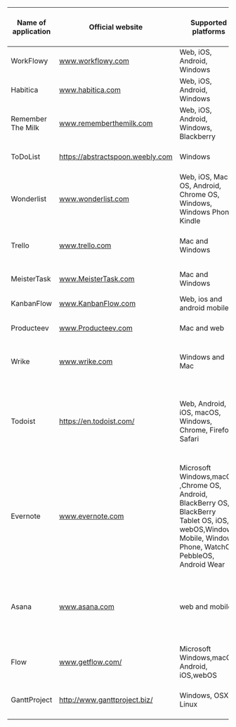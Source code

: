 |  Name of application  | Official website  | Supported platforms  | Has a free version  | Has a paid-for version  | Storing data  | Type of application  |
|---|---|---|---|---|---|---|
| WorkFlowy  | www.workflowy.com  | Web, iOS, Android, Windows  | Yes  | No  | Cloud & Local machine  | Large task managament application  |
| Habitica  | www.habitica.com  |  Web, iOS, Android, Windows |  Yes | No  | Cloud only | simple todo application  |
| Remember The Milk  | www.rememberthemilk.com  | Web, iOS, Android, Windows, Blackberry  | Yes  |  Yes | Cloud & Local machine  | Large task managment application  |
|  ToDoList | https://abstractspoon.weebly.com  | Windows  | yes  | No  |  Local machine only | Large task management application  |
| Wonderlist  |  www.wonderlist.com | Web, iOS, Mac OS, Android, Chrome OS, Windows, Windows Phone, Kindle  | Yes  | Yes  | Cloud and local machine  | Large task management application  |
| Trello  | www.trello.com  | Mac and Windows  | Yes  | Yes  | Cloud and Local machine  | Large task management application  |
| MeisterTask  | www.MeisterTask.com | Mac and Windows  | Yes  | Yes | Cloud | Large task management application |
| KanbanFlow  | www.KanbanFlow.com | Web, ios and android mobiles | Yes | Yes | Cloud | Simple todo application |
| Producteev  | www.Producteev.com  | Mac and web | Yes | Yes | Cloud & Local machine | Large task management application |
| Wrike  | www.wrike.com | Windows and Mac | Yes | Yes | Cloud and Local machine | Large task management application |
|Todoist   | https://en.todoist.com/  | Web, Android, iOS, macOS, Windows, Chrome, Firefox, Safari   |  Yes |Yes   | Cloud and Local   | Has capabilites of Large task management for businesses as well as small ones for indiviuals   |
|Evernote|www.evernote.com | Microsoft Windows,macOS ,Chrome OS, Android, BlackBerry OS, BlackBerry Tablet OS, iOS, webOS,Windows Mobile, Windows Phone, WatchOS, PebbleOS, Android Wear|Yes|Yes|Most cases in cloud and to some extent on local device|note taking, organizing, and archiving|
|Asana|www.asana.com |web and mobile|Yes|Yes|Cloud & Local machine|	Project management, task management, productivity software, work tracking|
|Flow|www.getflow.com/ |Microsoft Windows,macOS, Android, iOS,webOS|No|Yes|Cloud|Project Management|
|GanttProject|http://www.ganttproject.biz/ |Windows, OSX, Linux|Yes|No|Local machine only|Project scheduling and management|
